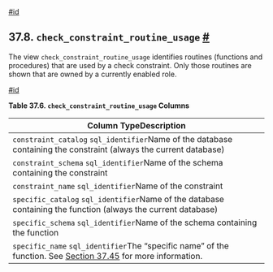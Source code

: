 [#id](#INFOSCHEMA-CHECK-CONSTRAINT-ROUTINE-USAGE)

## 37.8. `check_constraint_routine_usage` [#](#INFOSCHEMA-CHECK-CONSTRAINT-ROUTINE-USAGE)

The view `check_constraint_routine_usage` identifies routines (functions and procedures) that are used by a check constraint. Only those routines are shown that are owned by a currently enabled role.

[#id](#id-1.7.6.12.3)

**Table 37.6. `check_constraint_routine_usage` Columns**

| Column TypeDescription                                                                                                                   |
| ---------------------------------------------------------------------------------------------------------------------------------------- |
| `constraint_catalog` `sql_identifier`Name of the database containing the constraint (always the current database)                        |
| `constraint_schema` `sql_identifier`Name of the schema containing the constraint                                                         |
| `constraint_name` `sql_identifier`Name of the constraint                                                                                 |
| `specific_catalog` `sql_identifier`Name of the database containing the function (always the current database)                            |
| `specific_schema` `sql_identifier`Name of the schema containing the function                                                             |
| `specific_name` `sql_identifier`The “specific name” of the function. See [Section 37.45](infoschema-routines) for more information. |